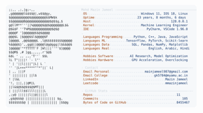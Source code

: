 <picture>
  <source srcset="https://raw.githubusercontent.com/mmazinjameel/mmazinjameel/main/dark_mode.svg?v=1752214606" media="(prefers-color-scheme: dark)">
  <img src="https://raw.githubusercontent.com/mmazinjameel/mmazinjameel/main/light_mode.svg?v=1752214606">
</picture>
